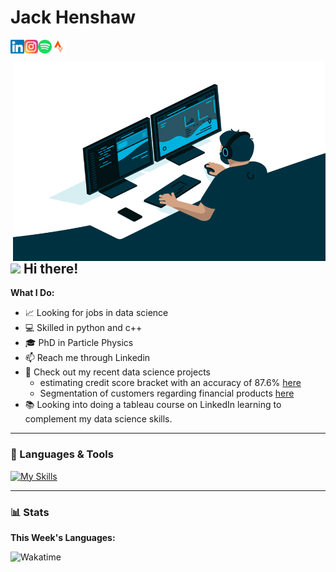 # Jack Henshaw

  <p align="left">
    <a href="https://www.linkedin.com/in/jack-henshaw/">
      <img align="left" alt="Jack's LinkedIN" width="22px" src="https://raw.githubusercontent.com/jackhenshaw/jackhenshaw/main/images/linkedin.svg" />
    </a>
    <a href="https://www.instagram.com/jack_henshaw/">
      <img align="left" alt="Jack's Instagram" width="22px" src="https://raw.githubusercontent.com/jackhenshaw/jackhenshaw/main/images/instagram.svg" />
    </a>
    <a href="https://open.spotify.com/user/1131614634?si=U-_gWyJpRfiEBq6z6qyo3A&utm_source=copy-link">
      <img align="left" alt="Jack's Spotify" width="22px" src="https://raw.githubusercontent.com/jackhenshaw/jackhenshaw/main/images/spotify.svg" />
    </a>
    <a href="https://www.strava.com/athletes/jackhenshaw">
      <img align="left" alt="Jack's Strava" width="22px" src="https://raw.githubusercontent.com/jackhenshaw/jackhenshaw/main/images/strava.svg" />
    </a>
  </p>

<br>
<br>

<img align="right" alt="GIF"   src="https://raw.githubusercontent.com/jackhenshaw/jackhenshaw/main/images/code.gif?raw=true" width="500" height="320"/>

<h2 align="left">
<img src="https://media.giphy.com/media/hvRJCLFzcasrR4ia7z/giphy.gif" width="25px"/> 
Hi there!
</h2>

**What I Do:**
- 📈 Looking for jobs in data science
- 💻 Skilled in python and c++
- 🎓 PhD in Particle Physics
- 📫 Reach me through Linkedin
- 🏦 Check out my recent data science projects
  - estimating credit score bracket with an accuracy of 87.6% [here](https://github.com/jackhenshaw/creditScore)
  - Segmentation of customers regarding financial products [here](https://github.com/jackhenshaw/marketSegmentation) 
- 📚 Looking into doing a tableau course on LinkedIn learning to complement my data science skills.

---

### 🧰 Languages & Tools

[![My Skills](https://skillicons.dev/icons?i=py,tensorflow,aws,cpp,git,githubactions,vim,linux,latex,bash,postgres)](https://skillicons.dev)

---

### 📊 Stats

**This Week's Languages:**

<p align="left">
  <img alt="Wakatime" src="https://github-readme-stats.vercel.app/api/wakatime?username=jackhenshaw&theme=gruvbox"/>
</p>

<!--
**Github:**

<p alig="left" href="https://github.com/jackhenshaw/convoychat">
  <img alt="Stats" src="https://github-readme-stats.vercel.app/api?username=jackhenshaw&count_private=true&theme=gruvbox&repo=convoychat" width="500"/>
</p>
-->
